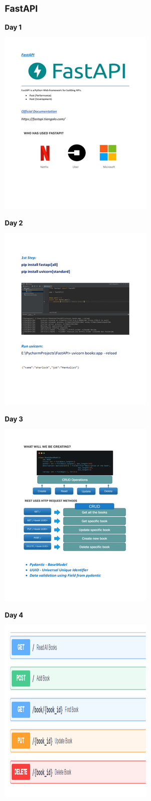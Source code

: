 # FastAPI
## Day 1
<img src="docs/day1.gif" alt="Description for image" width="450" height="550"><br>
## Day 2
<img src="docs/day2.gif" alt="Description for image" width="450" height="550"><br>
## Day 3
<img src="docs/day3.gif" alt="Description for image" width="450" height="550"><br>
## Day 4
<img src="docs/day4.png" alt="Description for image" width="450" height="550"><br>
